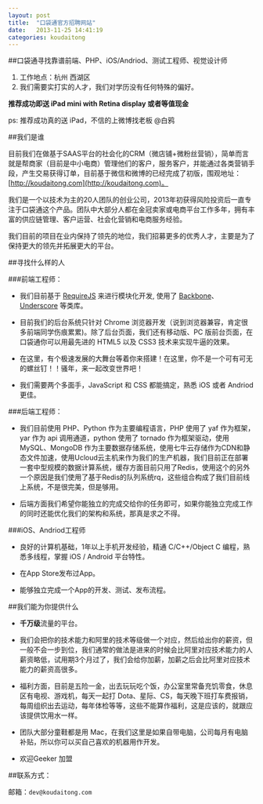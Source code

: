 ```yaml
---
layout: post
title:  "口袋通官方招聘网站"
date:   2013-11-25 14:41:19
categories: koudaitong
---
```


##口袋通寻找靠谱前端、PHP、iOS/Andriod、测试工程师、视觉设计师

1. 工作地点：杭州 西湖区
2. 我们需要实打实的人才，我们对学历没有任何特殊的偏好。

**推荐成功即送 iPad mini with Retina display 或者等值现金**

ps: 推荐成功真的送 iPad，不信的上微博找老板 @白鸦

##我们是谁

目前我们在做基于SAAS平台的社会化的CRM（微店铺+微粉丝营销），简单而言就是帮商家（目前是中小电商）管理他们的客户，服务客户，并能通过各类营销手段，产生交易获得订单，目前基于微信和微博的已经完成了初版，围观地址： [http://koudaitong.com](http://koudaitong.com)。

我们是一个以技术为主的20人团队的创业公司，2013年初获得风险投资后一直专注于口袋通这个产品。团队中大部分人都在金冠卖家或电商平台工作多年，拥有丰富的供应链管理、客户运营、社会化营销和电商服务经验。

我们目前的项目在业内保持了领先的地位，我们招募更多的优秀人才，主要是为了保持更大的领先并拓展更大的平台。

##寻找什么样的人

###前端工程师：

* 我们目前基于 [RequireJS](http://requirejs.org/) 来进行模块化开发, 使用了 [Backbone](http://backbonejs.org/)、[Underscore](http://underscorejs.org/) 等类库。

* 目前我们的后台系统只针对 Chrome 浏览器开发（说到浏览器兼容，肯定很多前端同学伤痕累累)。除了后台页面，我们还有移动版、PC 版前台页面，在口袋通你可以用最先进的 HTML5 以及 CSS3 技术来实现牛逼的效果。

* 在这里，有个极速发展的大舞台等着你来搭建！在这里，你不是一个可有可无的螺丝钉！！骚年，来一起改变世界吧！

* 我们需要两个多面手，JavaScript 和 CSS 都能搞定，熟悉 iOS 或者 Andriod 更佳。

###后端工程师：

* 我们目前使用 PHP、Python 作为主要编程语言，PHP 使用了 yaf 作为框架，yar 作为 api 调用通道，python 使用了 tornado 作为框架驱动，使用MySQL、MongoDB 作为主要数据存储系统，使用七牛云存储作为CDN和静态文件加速，使用Ucloud云主机来作为我们的生产机器，我们目前正在部署一套中型规模的数据计算系统，缓存方面目前只用了Redis，使用这个的另外一个原因是我们使用了基于Redis的队列系统rq，这些组合构成了我们目前线上系统，不是很完美，但是够用。

* 后端方面我们希望你能独立的完成交给你的任务即可，如果你能独立完成工作的同时还能优化我们的架构和系统，那真是求之不得。

###iOS、Andriod工程师

* 良好的计算机基础，1年以上手机开发经验，精通 C/C++/Object C 编程，熟悉多线程，掌握 iOS / Android 平台特性。

* 在App Store发布过App。

* 能够独立完成一个App的开发、测试、发布流程。

##我们能为你提供什么

* **千万级**流量的平台。

* 我们会把你的技术能力和阿里的技术等级做一个对应，然后给出你的薪资，但一般不会一步到位，我们通常的做法是进来的时候会比阿里对应技术能力的人薪资略低，试用期3个月过了，我们会给你加薪，加薪之后会比阿里对应技术能力的薪资高很多。

* 福利方面，目前是五险一金，出去玩玩吃个饭，办公室里常备充饥零食，休息区有电视、游戏机，每天一起打 Dota、星际、CS，每天晚下班打车费报销，每周组织出去运动，每年体检等等，这些不能算作福利，这是应该的，就跟应该提供饮用水一样。

* 团队大部分童鞋都是用 Mac，在我们这里是如果自带电脑，公司每月有电脑补贴，所以你可以买自己喜欢的机器用作开发。

* 欢迎Geeker 加盟

##联系方式：

邮箱：`dev@koudaitong.com`
